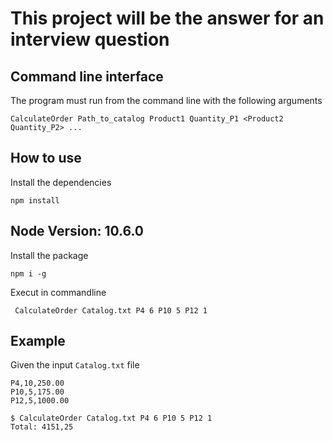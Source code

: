 # This project will be the answer for an interview question

## Command line interface
The program must run from the command line with the following arguments
```
CalculateOrder Path_to_catalog Product1 Quantity_P1 <Product2 Quantity_P2> ...
```
## How to use
Install the dependencies
```
npm install
```
## Node Version: 10.6.0

Install the package
```
npm i -g
```

Execut in commandline
```
 CalculateOrder Catalog.txt P4 6 P10 5 P12 1
```

## Example
Given the input `Catalog.txt` file
```
P4,10,250.00
P10,5,175.00
P12,5,1000.00
```

```
$ CalculateOrder Catalog.txt P4 6 P10 5 P12 1
Total: 4151,25
```
